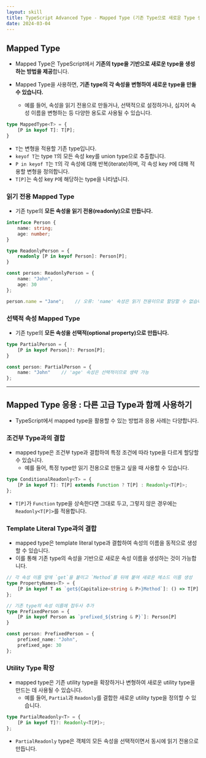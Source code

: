 ```yaml
---
layout: skill
title: TypeScript Advanced Type - Mapped Type (기존 Type으로 새로운 Type 생성하기)
date: 2024-03-04
---
```





## Mapped Type

- Mapped Type은 TypeScript에서 **기존의 type을 기반으로 새로운 type을 생성하는 방법을 제공**합니다.

- Mapped Type을 사용하면, **기존 type의 각 속성을 변형하여 새로운 type을 만들 수 있습니다.**
    - 예를 들어, 속성을 읽기 전용으로 만들거나, 선택적으로 설정하거나, 심지어 속성 이름을 변형하는 등 다양한 용도로 사용될 수 있습니다.

```typescript
type MappedType<T> = {
    [P in keyof T]: T[P];
}
```

- `T`는 변형을 적용할 기존 type입니다.
- `keyof T`는 type `T`의 모든 속성 key를 union type으로 추출합니다.
- `P in keyof T`는 `T`의 각 속성에 대해 반복(iterate)하며, 각 속성 key `P`에 대해 적용할 변형을 정의합니다.
- `T[P]`는 속성 key `P`에 해당하는 type을 나타냅니다.


### 읽기 전용 Mapped Type

- 기존 type의 **모든 속성을 읽기 전용(readonly)으로 만듭니다.**

```typescript
interface Person {
    name: string;
    age: number;
}

type ReadonlyPerson = {
    readonly [P in keyof Person]: Person[P];
}

const person: ReadonlyPerson = {
    name: "John",
    age: 30
};

person.name = "Jane";    // 오류: 'name' 속성은 읽기 전용이므로 할당할 수 없습니다.
```


### 선택적 속성 Mapped Type

- 기존 type의 **모든 속성을 선택적(optional property)으로 만듭니다.**

```typescript
type PartialPerson = {
    [P in keyof Person]?: Person[P];
}

const person: PartialPerson = {
    name: "John"    // 'age' 속성은 선택적이므로 생략 가능
};
```




---




## Mapped Type 응용 : 다른 고급 Type과 함께 사용하기

- TypeScript에서 mapped type을 활용할 수 있는 방법과 응용 사례는 다양합니다.


### 조건부 Type과의 결합

- mapped type은 조건부 type과 결합하여 특정 조건에 따라 type을 다르게 할당할 수 있습니다.
    - 예를 들어, 특정 type만 읽기 전용으로 만들고 싶을 때 사용할 수 있습니다.

```typescript
type ConditionalReadonly<T> = {
    [P in keyof T]: T[P] extends Function ? T[P] : Readonly<T[P]>;
};
```

- `T[P]`가 `Function` type을 상속한다면 그대로 두고, 그렇지 않은 경우에는 `Readonly<T[P]>`를 적용합니다.


### Template Literal Type과의 결합

- mapped type은 template literal type과 결합하여 속성의 이름을 동적으로 생성할 수 있습니다.
- 이를 통해 기존 type의 속성을 기반으로 새로운 속성 이름을 생성하는 것이 가능합니다.

```typescript
// 각 속성 이름 앞에 `get`을 붙이고 `Method`를 뒤에 붙여 새로운 메소드 이름 생성
type PropertyNames<T> = {
    [P in keyof T as `get${Capitalize<string & P>}Method`]: () => T[P]
};
```

```typescript
// 기존 type의 속성 이름에 접두사 추가
type PrefixedPerson = {
    [P in keyof Person as `prefixed_${string & P}`]: Person[P]
}

const person: PrefixedPerson = {
    prefixed_name: "John",
    prefixed_age: 30
};
```


### Utility Type 확장

- mapped type은 기존 utility type을 확장하거나 변형하여 새로운 utility type을 만드는 데 사용될 수 있습니다.
    - 예를 들어, `Partial`과 `Readonly`를 결합한 새로운 utility type을 정의할 수 있습니다.

```typescript
type PartialReadonly<T> = {
    [P in keyof T]?: Readonly<T[P]>;
};
```

- `PartialReadonly` type은 객체의 모든 속성을 선택적이면서 동시에 읽기 전용으로 만듭니다.
